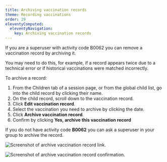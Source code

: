 ```yaml
---
title: Archiving vaccination records
theme: Recording vaccinations
order: 29
eleventyComputed:
  eleventyNavigation:
    key: Archiving vaccination records
---
```


If you are a superuser with activity code B0062 you can remove a vaccination record by archiving it.

You may need to do this, for example, if a record appears twice due to a technical error or if historical vaccinations were matched incorrectly.

To archive a record:

1. From the Children tab of a session page, or from the global child list, go into the child record by clicking their name.
2. On the child record, scroll down to the vaccination record.
3. Click **Edit vaccination record**.
4. Select the vaccination you need to archive by clicking the date.
5. Click **Archive vaccination record**.
6. Confirm by clicking **Yes, archive this vaccination record**

If you do not have activity code **B0062** you can ask a superuser in your group to archive the record.

![Screenshot of archive vaccination record link.](/assets/images/archive-vaccination-record-link.png)

![Screenshot of archive vaccination record confirmation.](/assets/images/archive-vaccination-record-confirmation.png)
